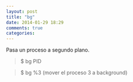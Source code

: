 ```yaml
---
layout: post
title: "bg"
date: 2014-01-29 18:29
comments: true
categories: 
---
```

Pasa un proceso a segundo plano.

>$ bg PID

>$ bg %3 (mover el proceso 3 a background)

